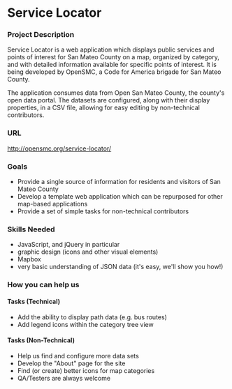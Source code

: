 
# Service Locator


### Project Description

Service Locator is a web application which displays public services and points of interest for San Mateo County on a map, organized by category, and with detailed information available for specific points of interest. It is being developed by OpenSMC, a Code for America brigade for San Mateo County.

The application consumes data from Open San Mateo County, the county's open data portal. The datasets are configured, along with their display properties, in a CSV file, allowing for easy editing by non-technical contributors.

### URL

http://opensmc.org/service-locator/

### Goals

- Provide a single source of information for residents and visitors of San Mateo County
- Develop a template web application which can be repurposed for other map-based applications
- Provide a set of simple tasks for non-technical contributors 


### Skills Needed

- JavaScript, and jQuery in particular
- graphic design (icons and other visual elements)
- Mapbox
- very basic understanding of JSON data (it's easy, we'll show you how!)

### How you can help us

#### Tasks (Technical)

- Add the ability to display path data (e.g. bus routes)
- Add legend icons within the category tree view

#### Tasks (Non-Technical)

- Help us find and configure more data sets
- Develop the "About" page for the site
- Find (or create) better icons for map categories
- QA/Testers are always welcome



